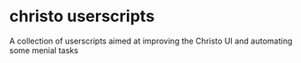 # christo userscripts

A collection of userscripts aimed at improving the Christo UI and automating some menial tasks 